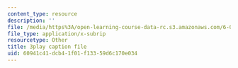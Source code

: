 ```yaml
---
content_type: resource
description: ''
file: /media/https%3A/open-learning-course-data-rc.s3.amazonaws.com/6-002-circuits-and-electronics-spring-2007/60941c41dcb41f01f13359d6c170e034_OGtElTMJidE.srt
file_type: application/x-subrip
resourcetype: Other
title: 3play caption file
uid: 60941c41-dcb4-1f01-f133-59d6c170e034
---
```

